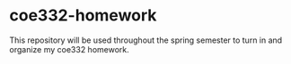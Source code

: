 # coe332-homework

This repository will be used throughout the spring semester to turn in and organize my coe332 homework.
